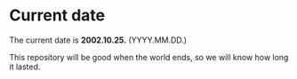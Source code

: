 # Current date

The current date is **2002.10.25.** (YYYY.MM.DD.)

This repository will be good when the world ends, so we will know how long it lasted.
